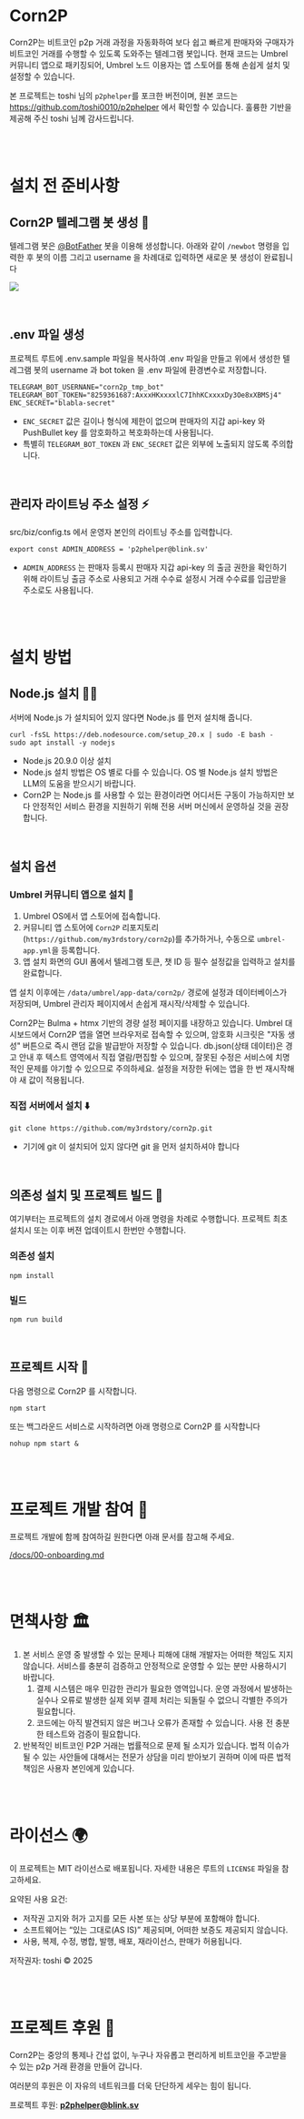 # Corn2P

Corn2P는 비트코인 p2p 거래 과정을 자동화하여 보다 쉽고 빠르게 판매자와 구매자가 비트코인 거래를 수행할 수 있도록 도와주는 텔레그램 봇입니다. 현재 코드는 Umbrel 커뮤니티 앱으로 패키징되어, Umbrel 노드 이용자는 앱 스토어를 통해 손쉽게 설치 및 설정할 수 있습니다.

본 프로젝트는 toshi 님의 `p2phelper`를 포크한 버전이며, 원본 코드는 https://github.com/toshi0010/p2phelper 에서 확인할 수 있습니다. 훌륭한 기반을 제공해 주신 toshi 님께 감사드립니다.

<br/>
<br/>

# 설치 전 준비사항

## Corn2P 텔레그램 봇 생성 🤖

텔레그램 봇은 [@BotFather](https://t.me/BotFather) 봇을 이용해 생성합니다. 아래와 같이 `/newbot` 명령을 입력한 후 봇의 이름 그리고 username 을 차례대로 입력하면 새로운 봇 생성이 완료됩니다

![](/docs/images/telegram_bot.png)

<br/>

## .env 파일 생성

프로젝트 루트에 .env.sample 파일을 복사하여 .env 파일을 만들고 위에서 생성한 텔레그램 봇의 username 과 bot token 을 .env 파일에 환경변수로 저장합니다.

```
TELEGRAM_BOT_USERNANE="corn2p_tmp_bot"
TELEGRAM_BOT_TOKEN="8259361687:AxxxHKxxxxlC7IhhKCxxxxDy3Oe8xXBMSj4"
ENC_SECRET="blabla-secret"
```

- `ENC_SECRET` 값은 길이나 형식에 제한이 없으며 판매자의 지갑 api-key 와 PushBullet key 를 암호화하고 복호화하는데 사용됩니다.
- 특별히 `TELEGRAM_BOT_TOKEN` 과 `ENC_SECRET` 값은 외부에 노출되지 않도록 주의합니다.

<br/>

## 관리자 라이트닝 주소 설정 ⚡️

src/biz/config.ts 에서 운영자 본인의 라이트닝 주소를 입력합니다.

```
export const ADMIN_ADDRESS = 'p2phelper@blink.sv'
```

- `ADMIN_ADDRESS` 는 판매자 등록시 판매자 지갑 api-key 의 출금 권한을 확인하기 위해 라이트닝 출금 주소로 사용되고 거래 수수료 설정시 거래 수수료를 입금받을 주소로도 사용됩니다.

<br/>
<br/>

# 설치 방법

## Node.js 설치 🧑‍💻

서버에 Node.js 가 설치되어 있지 않다면 Node.js 를 먼저 설치해 줍니다.

```
curl -fsSL https://deb.nodesource.com/setup_20.x | sudo -E bash -
sudo apt install -y nodejs
```

- Node.js 20.9.0 이상 설치
- Node.js 설치 방법은 OS 별로 다를 수 있습니다. OS 별 Node.js 설치 방법은 LLM의 도움을 받으시기 바랍니다.
- Corn2P 는 Node.js 를 사용할 수 있는 환경이라면 어디서든 구동이 가능하지만 보다 안정적인 서비스 환경을 지원하기 위해 전용 서버 머신에서 운영하실 것을 권장합니다.

<br/>

## 설치 옵션

### Umbrel 커뮤니티 앱으로 설치 🌈

1. Umbrel OS에서 앱 스토어에 접속합니다.
2. 커뮤니티 앱 스토어에 `Corn2P` 리포지토리(`https://github.com/my3rdstory/corn2p`)를 추가하거나, 수동으로 `umbrel-app.yml`을 등록합니다.
3. 앱 설치 화면의 GUI 폼에서 텔레그램 토큰, 챗 ID 등 필수 설정값을 입력하고 설치를 완료합니다.

앱 설치 이후에는 `/data/umbrel/app-data/corn2p/` 경로에 설정과 데이터베이스가 저장되며, Umbrel 관리자 페이지에서 손쉽게 재시작/삭제할 수 있습니다.

Corn2P는 Bulma + htmx 기반의 경량 설정 페이지를 내장하고 있습니다. Umbrel 대시보드에서 Corn2P 앱을 열면 브라우저로 접속할 수 있으며, 암호화 시크릿은 "자동 생성" 버튼으로 즉시 랜덤 값을 발급받아 저장할 수 있습니다. db.json(상태 데이터)은 경고 안내 후 텍스트 영역에서 직접 열람/편집할 수 있으며, 잘못된 수정은 서비스에 치명적인 문제를 야기할 수 있으므로 주의하세요. 설정을 저장한 뒤에는 앱을 한 번 재시작해야 새 값이 적용됩니다.

### 직접 서버에서 설치 ⬇️

```
git clone https://github.com/my3rdstory/corn2p.git
```

- 기기에 git 이 설치되어 있지 않다면 git 을 먼저 설치하셔야 합니다

<br/>

## 의존성 설치 및 프로젝트 빌드 🧱

여기부터는 프로젝트의 설치 경로에서 아래 명령을 차례로 수행합니다. 프로젝트 최초 설치시 또는 이후 버젼 업데이트시 한번만 수행합니다.

### 의존성 설치

```
npm install
```

### 빌드

```
npm run build
```

<br/>

## 프로젝트 시작 🚀

다음 명령으로 Corn2P 를 시작합니다.

```
npm start
```

또는 백그라운드 서비스로 시작하려면 아래 명령으로 Corn2P 를 시작합니다

```
nohup npm start &
```

<br/>
<br/>

# 프로젝트 개발 참여 👥

프로젝트 개발에 함께 참여하길 원한다면 아래 문서를 참고해 주세요.

[/docs/00-onboarding.md](/docs/00-onboarding.md)

<br/>
<br/>

# 면책사항 🏛️

1. 본 서비스 운영 중 발생할 수 있는 문제나 피해에 대해 개발자는 어떠한 책임도 지지 않습니다. 서비스를 충분히 검증하고 안정적으로 운영할 수 있는 분만 사용하시기 바랍니다.
   1. 결제 시스템은 매우 민감한 관리가 필요한 영역입니다. 운영 과정에서 발생하는 실수나 오류로 발생한 실제 외부 결제 처리는 되돌릴 수 없으니 각별한 주의가 필요합니다.
   1. 코드에는 아직 발견되지 않은 버그나 오류가 존재할 수 있습니다. 사용 전 충분한 테스트와 검증이 필요합니다.
1. 반복적인 비트코인 P2P 거래는 법률적으로 문제 될 소지가 있습니다. 법적 이슈가 될 수 있는 사안들에 대해서는 전문가 상담을 미리 받아보기 권하며 이에 따른 법적 책임은 사용자 본인에게 있습니다.

<br/>
<br/>

# 라이선스 🌍

이 프로젝트는 MIT 라이선스로 배포됩니다. 자세한 내용은 루트의 `LICENSE` 파일을 참고하세요.

요약된 사용 요건:

- 저작권 고지와 허가 고지를 모든 사본 또는 상당 부분에 포함해야 합니다.
- 소프트웨어는 “있는 그대로(AS IS)” 제공되며, 어떠한 보증도 제공되지 않습니다.
- 사용, 복제, 수정, 병합, 발행, 배포, 재라이선스, 판매가 허용됩니다.

저작권자: toshi © 2025

<br/>
<br/>

# 프로젝트 후원 🌱

Corn2P는 중앙의 통제나 간섭 없이, 누구나 자유롭고 편리하게 비트코인을 주고받을 수 있는 p2p 거래 환경을 만들어 갑니다.

여러분의 후원은 이 자유의 네트워크를 더욱 단단하게 세우는 힘이 됩니다.

프로젝트 후원: <b>p2phelper@blink.sv</b>
